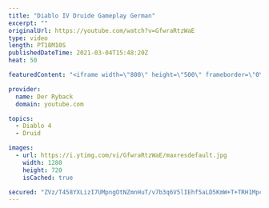 ```yaml
---
title: "Diablo IV Druide Gameplay German"
excerpt: ""
originalUrl: https://youtube.com/watch?v=GfwraRtzWaE
type: video
length: PT18M10S
publishedDateTime: 2021-03-04T15:48:20Z
heat: 50

featuredContent: "<iframe width=\"800\" height=\"500\" frameborder=\"0\" src=\"https://www.youtube.com/embed/GfwraRtzWaE\" allow=\"accelerometer; autoplay; encrypted-media; gyroscope; picture-in-picture\" allowfullscreen></iframe>"

provider:
  name: Der Ryback
  domain: youtube.com

topics:
  - Diablo 4
  - Druid

images:
  - url: https://i.ytimg.com/vi/GfwraRtzWaE/maxresdefault.jpg
    width: 1280
    height: 720
    isCached: true

secured: "ZVz/T458YXLizI7UMpngOtNZmnHuT/v7b3q6V5lIEhf5aLD5KmW+T+TRH1Mpc7RQNVMpWXUa4kkpycCBsqwPm5jEALno61KV4WMoQGXZwM3uv3WfH2mNuMlTh1TGpqUK14GRYRd7tFhgeBAbJ7E1fe3a/KbLpibGjYnQMQN1LJ8h0KKwmupFkiNpx3UU27yIngM+Fvh05y7JftdRW1sYrjqBnRu32tqIBF6yTjB2xzhafTG0rOP5Nw9KiXAHe4gjc5Oa/weGXNiTHf4h4WPu3XVQbhXkQsaY64hnMUCr3N9cw2HNerYw0wCF+cZ18QEqY6lzfQaW7rORzvdTsw0q/2UFBmxgCtJSAB03PqmEnpoh5i79NRUGcTlLKqZURZ+qxMRBMJCMAIcThxn9vYqMDipo3TqGCL+k2bbHS+JTLHQ=;51ZjdP8YET7eh35E3G/jSA=="
---
```



